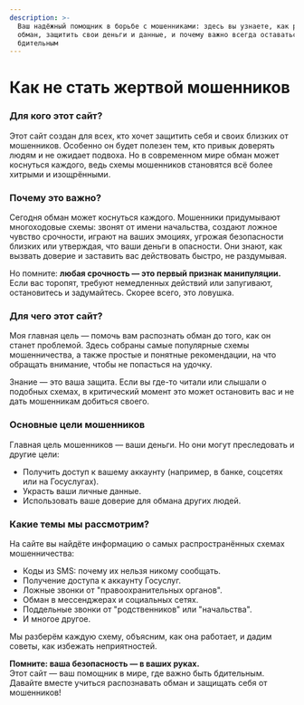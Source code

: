```yaml
---
description: >-
  Ваш надёжный помощник в борьбе с мошенниками: здесь вы узнаете, как распознать
  обман, защитить свои деньги и данные, и почему важно всегда оставаться
  бдительным
---
```


# Как не стать жертвой мошенников

### **Для кого этот сайт?**

Этот сайт создан для всех, кто хочет защитить себя и своих близких от мошенников. Особенно он будет полезен тем, кто привык доверять людям и не ожидает подвоха. Но в современном мире обман может коснуться каждого, ведь схемы мошенников становятся всё более хитрыми и изощрёнными.

### **Почему это важно?**

Сегодня обман может коснуться каждого. Мошенники придумывают многоходовые схемы: звонят от имени начальства, создают ложное чувство срочности, играют на ваших эмоциях, угрожая безопасности близких или утверждая, что ваши деньги в опасности. Они знают, как вызвать доверие и заставить вас действовать быстро, не раздумывая.

Но помните: **любая срочность — это первый признак манипуляции.** Если вас торопят, требуют немедленных действий или запугивают, остановитесь и задумайтесь. Скорее всего, это ловушка.

### **Для чего этот сайт?**

Моя главная цель — помочь вам распознать обман до того, как он станет проблемой. Здесь собраны самые популярные схемы мошенничества, а также простые и понятные рекомендации, на что обращать внимание, чтобы не попасться на удочку.

Знание — это ваша защита. Если вы где-то читали или слышали о подобных схемах, в критический момент это может остановить вас и не дать мошенникам добиться своего.

### **Основные цели мошенников**

Главная цель мошенников — ваши деньги. Но они могут преследовать и другие цели:

* Получить доступ к вашему аккаунту (например, в банке, соцсетях или на Госуслугах).
* Украсть ваши личные данные.
* Использовать ваше доверие для обмана других людей.

### **Какие темы мы рассмотрим?**

На сайте вы найдёте информацию о самых распространённых схемах мошенничества:

* Коды из SMS: почему их нельзя никому сообщать.
* Получение доступа к аккаунту Госуслуг.
* Ложные звонки от "правоохранительных органов".
* Обман в мессенджерах и социальных сетях.
* Поддельные звонки от "родственников" или "начальства".
* И многое другое.

Мы разберём каждую схему, объясним, как она работает, и дадим советы, как избежать неприятностей.

**Помните: ваша безопасность — в ваших руках.**\
Этот сайт — ваш помощник в мире, где важно быть бдительным. Давайте вместе учиться распознавать обман и защищать себя от мошенников!
